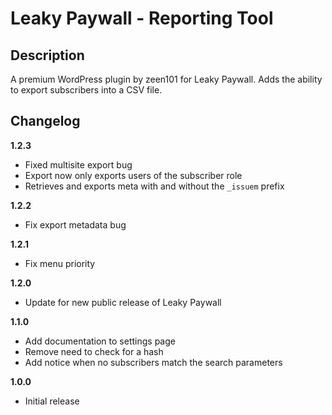 # Leaky Paywall - Reporting Tool

## Description

A premium WordPress plugin by zeen101 for Leaky Paywall. Adds the ability to export subscribers into a CSV file.

## Changelog

**1.2.3**
* Fixed multisite export bug
* Export now only exports users of the subscriber role
* Retrieves and exports meta with and without the `_issuem` prefix

**1.2.2**
* Fix export metadata bug

**1.2.1**
* Fix menu priority

**1.2.0**
* Update for new public release of Leaky Paywall

**1.1.0**
* Add documentation to settings page
* Remove need to check for a hash
* Add notice when no subscribers match the search parameters

**1.0.0**
* Initial release
